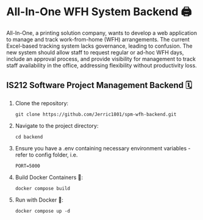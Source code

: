 # All-In-One WFH System Backend 🖨️ 

All-In-One, a printing solution company, wants to develop a web application to manage and track work-from-home (WFH) arrangements. The current Excel-based tracking system lacks governance, leading to confusion. The new system should allow staff to request regular or ad-hoc WFH days, include an approval process, and provide visibility for management to track staff availability in the office, addressing flexibility without productivity loss.

## IS212 Software Project Management Backend 🗓️

1. Clone the repository:
   
   `git clone https://github.com/Jerric1801/spm-wfh-backend.git`

2. Navigate to the project directory:

   `cd backend`

3. Ensure you have a .env containing necessary environment variables - refer to config folder, i.e.

    `PORT=5000`

4. Build Docker Containers 🐳:
   
   `docker compose build`

5. Run with Docker 🏃:
   
   `docker compose up -d`

